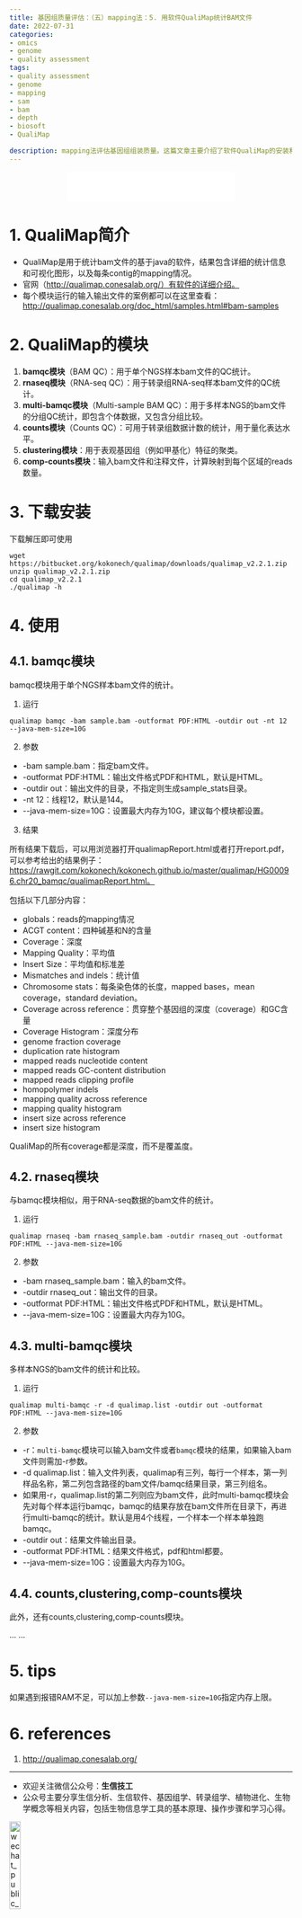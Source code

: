 ```yaml
---
title: 基因组质量评估：（五）mapping法：5. 用软件QualiMap统计BAM文件
date: 2022-07-31
categories:
- omics
- genome
- quality assessment
tags:
- quality assessment
- genome
- mapping
- sam
- bam
- depth
- biosoft
- QualiMap

description: mapping法评估基因组组装质量。这篇文章主要介绍了软件QualiMap的安装和使用。
---
```


<div align="middle"><iframe frameborder="no" border="0" marginwidth="0" marginheight="0" width=298 height=52 src="//music.163.com/outchain/player?type=2&id=18511124&auto=1&height=32"></iframe></div>

# 1. QualiMap简介
- QualiMap是用于统计bam文件的基于java的软件，结果包含详细的统计信息和可视化图形，以及每条contig的mapping情况。
- 官网（http://qualimap.conesalab.org/）有软件的详细介绍。
- 每个模块运行的输入输出文件的案例都可以在这里查看：http://qualimap.conesalab.org/doc_html/samples.html#bam-samples

# 2. QualiMap的模块
1. **bamqc模块**（BAM QC）：用于单个NGS样本bam文件的QC统计。
2. **rnaseq模块**（RNA-seq QC）：用于转录组RNA-seq样本bam文件的QC统计。
3. **multi-bamqc模块**（Multi-sample BAM QC）：用于多样本NGS的bam文件的分组QC统计，即包含个体数据，又包含分组比较。
4. **counts模块**（Counts QC）：可用于转录组数据计数的统计，用于量化表达水平。
5. **clustering模块**：用于表观基因组（例如甲基化）特征的聚类。
6. **comp-counts模块**：输入bam文件和注释文件，计算映射到每个区域的reads数量。

# 3. 下载安装
下载解压即可使用

```
wget https://bitbucket.org/kokonech/qualimap/downloads/qualimap_v2.2.1.zip
unzip qualimap_v2.2.1.zip
cd qualimap_v2.2.1
./qualimap -h
```

# 4. 使用
## 4.1. bamqc模块
bamqc模块用于单个NGS样本bam文件的统计。

1. 运行

`qualimap bamqc -bam sample.bam -outformat PDF:HTML -outdir out -nt 12 --java-mem-size=10G`

2. 参数
- -bam sample.bam：指定bam文件。
- -outformat PDF:HTML：输出文件格式PDF和HTML，默认是HTML。
- -outdir out：输出文件的目录，不指定则生成sample_stats目录。
- -nt 12：线程12，默认是144。
- --java-mem-size=10G：设置最大内存为10G，建议每个模块都设置。

3. 结果

所有结果下载后，可以用浏览器打开qualimapReport.html或者打开report.pdf，可以参考给出的结果例子：https://rawgit.com/kokonech/kokonech.github.io/master/qualimap/HG00096.chr20_bamqc/qualimapReport.html。

包括以下几部分内容：

- globals：reads的mapping情况
- ACGT content：四种碱基和N的含量
- Coverage：深度
- Mapping Quality：平均值
- Insert Size：平均值和标准差
- Mismatches and indels：统计值
- Chromosome stats：每条染色体的长度，mapped bases，mean coverage，standard deviation。
- Coverage across reference：贯穿整个基因组的深度（coverage）和GC含量
- Coverage Histogram：深度分布
- genome fraction coverage
- duplication rate histogram
- mapped reads nucleotide content
- mapped reads GC-content distribution
- mapped reads clipping profile
- homopolymer indels
- mapping quality across reference
- mapping quality histogram
- insert size across reference
- insert size histogram

QualiMap的所有coverage都是深度，而不是覆盖度。

## 4.2. rnaseq模块
与bamqc模块相似，用于RNA-seq数据的bam文件的统计。

1. 运行

`qualimap rnaseq -bam rnaseq_sample.bam -outdir rnaseq_out -outformat PDF:HTML --java-mem-size=10G`

2. 参数
- -bam rnaseq_sample.bam：输入的bam文件。
- -outdir rnaseq_out：输出文件的目录。
- -outformat PDF:HTML：输出文件格式PDF和HTML，默认是HTML。
- --java-mem-size=10G：设置最大内存为10G。

## 4.3. multi-bamqc模块
多样本NGS的bam文件的统计和比较。

1. 运行

`qualimap multi-bamqc -r -d qualimap.list -outdir out -outformat PDF:HTML --java-mem-size=10G`

2. 参数
- -r：`multi-bamqc`模块可以输入bam文件或者`bamqc`模块的结果，如果输入bam文件则需加-r参数。
- -d qualimap.list：输入文件列表，qualimap有三列，每行一个样本，第一列样品名称，第二列包含路径的bam文件/bamqc结果目录，第三列组名。
- 如果用-r，qualimap.list的第二列则应为bam文件，此时multi-bamqc模块会先对每个样本运行bamqc，bamqc的结果存放在bam文件所在目录下，再进行multi-bamqc的统计。默认是用4个线程，一个样本一个样本单独跑bamqc。
- -outdir out：结果文件输出目录。
- -outformat PDF:HTML：结果文件格式，pdf和html都要。
- --java-mem-size=10G：设置最大内存为10G。

## 4.4. counts,clustering,comp-counts模块
此外，还有counts,clustering,comp-counts模块。

... ...

# 5. tips
如果遇到报错RAM不足，可以加上参数`--java-mem-size=10G`指定内存上限。

# 6. references
1. http://qualimap.conesalab.org/

-------

- 欢迎关注微信公众号：**生信技工**
- 公众号主要分享生信分析、生信软件、基因组学、转录组学、植物进化、生物学概念等相关内容，包括生物信息学工具的基本原理、操作步骤和学习心得。

<img src="https://github.com/yanzhongsino/yanzhongsino.github.io/blob/hexo/source/wechat/Wechat_public_qrcode.jpg?raw=true" width=20% title="wechat_public_QRcode.png" align=center/>